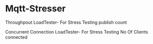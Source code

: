 ﻿# Mqtt-Stresser
Throughpout LoadTester- For Stress Testing publish count

Concurrent Connection LoadTester- For Stress Testing No Of Clients connected
